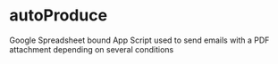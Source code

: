 # autoProduce
Google Spreadsheet bound App Script used to send emails with a PDF attachment depending on several conditions
